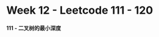 <!--
 * @Description: 
 * @Versions: 
 * @Author: Vernon Cui
 * @Github: https://github.com/vernon97
 * @Date: 2020-12-15 15:13:22
 * @LastEditors: Vernon Cui
 * @LastEditTime: 2020-12-15 15:15:27
 * @FilePath: /.leetcode/Users/vernon/Leetcode-notes/week12.md
-->
# Week 12 - Leetcode 111 - 120 

#### 111 - 二叉树的最小深度

